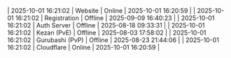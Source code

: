 | 2025-10-01 16:21:02 | Website | Online | 2025-10-01 16:20:59 |
| 2025-10-01 16:21:02 | Registration | Offline | 2025-09-09 16:40:23 |
| 2025-10-01 16:21:02 | Auth Server | Offline | 2025-08-18 09:33:31 |
| 2025-10-01 16:21:02 | Kezan (PvE) | Offline | 2025-08-03 17:58:02 |
| 2025-10-01 16:21:02 | Gurubashi (PvP) | Offline | 2025-08-23 21:44:06 |
| 2025-10-01 16:21:02 | Cloudflare | Online | 2025-10-01 16:20:59 |
